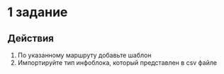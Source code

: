 # 1 задание
## Действия
1. По указанному маршруту добавьте шаблон
2. Импортируйте тип инфоблока, который представлен в csv файле
